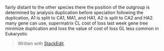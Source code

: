 
fairly distant to the other species there
the position of the outgroup is determined by analysis
duplication before speciation
following the duplication, A1 is split to CA1, MA1, and HA1, A2 is split to CA2 and HA2.
many gene can use, supermatrix
CL cost of loss
last week gene tree
minimize duplication and loss
the value of cost of loss 
GL less common in Eukaryotic

> Written with [StackEdit](https://stackedit.io/).
<!--stackedit_data:
eyJoaXN0b3J5IjpbLTE2NDA0MTI2OTddfQ==
-->
